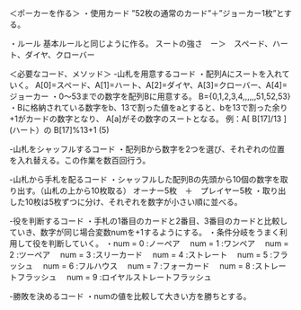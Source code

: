 ＜ポーカーを作る＞
・使用カード
”52枚の通常のカード”＋”ジョーカー1枚”とする。

・ルール
基本ルールと同じように作る。
スートの強さ　ー＞　スペード、ハート、ダイヤ、クローバー

＜必要なコード、メソッド＞
-山札を用意するコード
    ・配列Aにスートを入れていく。
        A[0]=スペード、A[1]=ハート、A[2]=ダイヤ、A[3]=クローバー、A[4]=ジョーカー
    ・0〜53までの数字を配列Bに用意する。
        B={0,1,2,3,4,,,,,,51,52,53}
    ・Bに格納されている数字をb、13で割った値をaとすると、bを13で割った余り+1がカードの数字となり、
    A[a]がその数字のスートとなる。
     例：A[ B[17]/13 ] (ハート）の B[17]%13+1 (5)

-山札をシャッフルするコード
    ・配列Bから数字を2つを選び、それぞれの位置を入れ替える。この作業を数百回行う。

-山札から手札を配るコード
    ・シャッフルした配列Bの先頭から10個の数字を取り出す。（山札の上から10枚取る）
    オーナー5枚　＋　プレイヤー5枚
    ・取り出した10枚は5枚ずつに分け、それぞれを数字が小さい順に並べる。

-役を判断するコード
    ・手札の1番目のカードと2番目、3番目のカードと比較していき、数字が同じ場合変数numを+1するようにする。
    ・条件分岐をうまく利用して役を判断していく。
    ・num = 0 :ノーペア
    　num = 1 :ワンペア
    　num = 2 :ツーペア
    　num = 3 :スリーカード
    　num = 4 :ストレート
    　num = 5 :フラッシュ
    　num = 6 :フルハウス
    　num = 7 :フォーカード
    　num = 8 :ストレートフラッシュ
    　num = 9 :ロイヤルストレートフラッシュ

-勝敗を決めるコード
    ・numの値を比較して大きい方を勝ちとする。